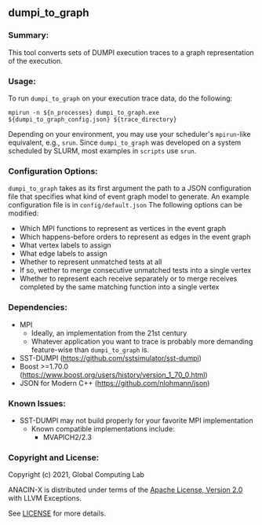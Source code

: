 ## dumpi\_to\_graph

### Summary:
This tool converts sets of DUMPI execution traces to a graph representation of the execution. 

### Usage:
To run `dumpi_to_graph` on your execution trace data, do the following:

`mpirun -n ${n_processes} dumpi_to_graph.exe ${dumpi_to_graph_config.json} ${trace_directory}`

Depending on your environment, you may use your scheduler's `mpirun`-like equivalent, e.g., `srun`. 
Since `dumpi_to_graph` was developed on a system scheduled by SLURM, most examples in `scripts` use `srun`.


### Configuration Options:
`dumpi_to_graph` takes as its first argument the path to a JSON configuration file that specifies what kind of event graph model to generate.
An example configuration file is in `config/default.json` The following options can be modified:

* Which MPI functions to represent as vertices in the event graph
* Which happens-before orders to represent as edges in the event graph
* What vertex labels to assign
* What edge labels to assign
* Whether to represent unmatched tests at all
* If so, wether to merge consecutive unmatched tests into a single vertex 
* Whether to represent each receive separately or to merge receives completed by the same matching function into a single vertex

### Dependencies:
* MPI
    * Ideally, an implementation from the 21st century 
    * Whatever application you want to trace is probably more demanding feature-wise than `dumpi_to_graph` is. 
* SST-DUMPI (https://github.com/sstsimulator/sst-dumpi)
* Boost >=1.70.0 (https://www.boost.org/users/history/version_1_70_0.html)
* JSON for Modern C++ (https://github.com/nlohmann/json)

### Known Issues:
* SST-DUMPI may not build properly for your favorite MPI implementation
    * Known compatible implementations include:
        * MVAPICH2/2.3

### Copyright and License:

Copyright (c) 2021, Global Computing Lab

ANACIN-X is distributed under terms of the [Apache License, Version 2.0](http://www.apache.org/licenses/LICENSE-2.0) with LLVM Exceptions.

See [LICENSE](https://github.com/TauferLab/dumpi_to_graph/blob/master/LICENSE) for more details.
